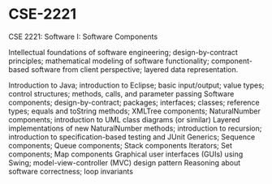 # CSE-2221
CSE 2221: Software I: Software Components

Intellectual foundations of software engineering; design-by-contract principles; mathematical modeling of software functionality; component-based software from client perspective; layered data representation.

Introduction to Java; introduction to Eclipse; basic input/output; value types; control structures; methods, calls, and parameter passing
Software components; design-by-contract; packages; interfaces; classes; reference types; equals and toString methods; XMLTree components; NaturalNumber components; introduction to UML class diagrams (or similar)
Layered implementations of new NaturalNumber methods; introduction to recursion; introduction to specification-based testing and JUnit
Generics; Sequence components; Queue components; Stack components
Iterators; Set components; Map components
Graphical user interfaces (GUIs) using Swing; model-view-controller (MVC) design pattern
Reasoning about software correctness; loop invariants

